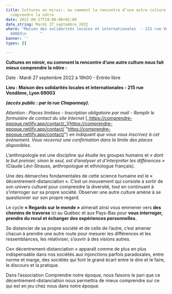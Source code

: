 ```yaml
---
title: Cultures en miroir, ou comment la rencontre d’une autre culture nous fait mieux
  comprendre la nôtre
date: 2022-09-27T19:00:00+02:00
date_string: Mardi 27 septembre 2022
where: "Maison des solidarités locales et internationales  - 215 rue Vendôme, Lyon
  69003\n      "
banner: ''
types: []

---
```

**Cultures en miroir, ou comment la rencontre d’une autre culture nous fait mieux comprendre la nôtre :**

Date : Mardi 27 septembre 2022 à 19h00 - Entrée libre

**Lieu : Maison des solidarités locales et internationales - 215 rue Vendôme, Lyon 69003**

**_(accès public : par la rue Chaponnay)._**

_Attention : Places limitées - Inscription obligatoire par mail - Remplir le formulaire de contact du site Internet_ [_https://comprendre-epoque.netlify.app/contact/_](https://comprendre-epoque.netlify.app/contact/ "https://comprendre-epoque.netlify.app/contact/") _en indiquant que vous vous inscrivez à cet évènement. Vous recevrez une confirmation dans la limite des places disponibles._

L’anthropologie est une discipline qui étudie les groupes humains et _« dont le but premier, sinon le seul, est d’analyser et d’interpréter les différences »_ (Claude Lévi-Strauss, anthropologue et ethnologue français).

Une des démarches fondamentales de cette science humaine est le « décentrement-distanciation ». C’est un mouvement qui consiste à sortir de son univers culturel pour comprendre la diversité, tout en continuant à s’interroger sur sa propre société. Observer une autre culture amène à se questionner sur son propre regard.

Le cycle **« Regards sur le monde »** aimerait ainsi vous emmener vers **des chemins de traverse** ici au Québec et aux Pays-Bas pour **vous interroger, prendre du recul et échanger des expériences personnelles.**

Se distancier de sa propre société et de celle de l’autre, c’est amener chacun à prendre une autre route pour mesurer les différences et les ressemblances, les relativiser, s’ouvrir à des visions autres.

Ce« décentrement-distanciation » apparaît comme de plus en plus indispensable dans nos sociétés aux injonctions parfois paradoxales, entre norme et marge, des sociétés qui font le grand écart entre le dire et le faire, le discours et la pratique.

Dans l’association Comprendre notre époque, nous faisons le pari que ce décentrement-distanciation nous permettra de mieux comprendre sur ce qui est en jeu chez nous dans notre époque.